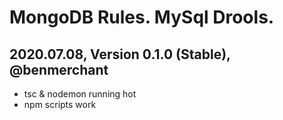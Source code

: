 # MongoDB Rules. MySql Drools.

## 2020.07.08, Version 0.1.0 (Stable), @benmerchant
- tsc & nodemon running hot
- npm scripts work